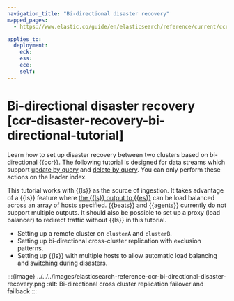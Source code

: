```yaml
---
navigation_title: "Bi-directional disaster recovery"
mapped_pages:
  - https://www.elastic.co/guide/en/elasticsearch/reference/current/ccr-disaster-recovery-bi-directional-tutorial.html

applies_to:
  deployment:
    eck: 
    ess: 
    ece: 
    self: 
---
```




# Bi-directional disaster recovery [ccr-disaster-recovery-bi-directional-tutorial]


Learn how to set up disaster recovery between two clusters based on bi-directional {{ccr}}. The following tutorial is designed for data streams which support [update by query](../../../manage-data/data-store/data-streams/use-data-stream.md#update-docs-in-a-data-stream-by-query) and [delete by query](../../../manage-data/data-store/data-streams/use-data-stream.md#delete-docs-in-a-data-stream-by-query). You can only perform these actions on the leader index.

This tutorial works with {{ls}} as the source of ingestion. It takes advantage of a {{ls}} feature where [the {{ls}} output to {{es}}](logstash://docs/reference/ingestion-tools/logstash/plugins-outputs-elasticsearch.md) can be load balanced across an array of hosts specified. {{beats}} and {{agents}} currently do not support multiple outputs. It should also be possible to set up a proxy (load balancer) to redirect traffic without {{ls}} in this tutorial.

* Setting up a remote cluster on `clusterA` and `clusterB`.
* Setting up bi-directional cross-cluster replication with exclusion patterns.
* Setting up {{ls}} with multiple hosts to allow automatic load balancing and switching during disasters.

:::{image} ../../../images/elasticsearch-reference-ccr-bi-directional-disaster-recovery.png
:alt: Bi-directional cross cluster replication failover and failback
:::





